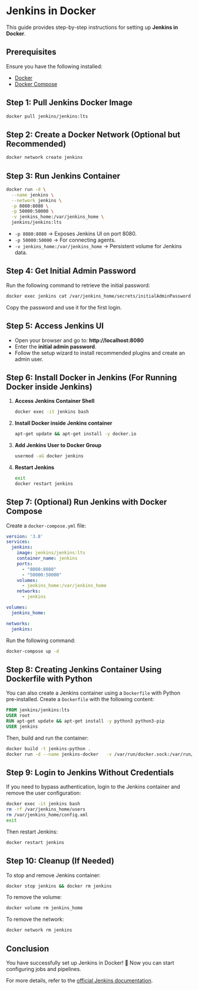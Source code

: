 # Jenkins in Docker

This guide provides step-by-step instructions for setting up **Jenkins in Docker**.

## Prerequisites

Ensure you have the following installed:
- [Docker](https://docs.docker.com/get-docker/)
- [Docker Compose](https://docs.docker.com/compose/install/)

## Step 1: Pull Jenkins Docker Image

```sh
docker pull jenkins/jenkins:lts
```

## Step 2: Create a Docker Network (Optional but Recommended)

```sh
docker network create jenkins
```

## Step 3: Run Jenkins Container

```sh
docker run -d \
  --name jenkins \
  --network jenkins \
  -p 8080:8080 \
  -p 50000:50000 \
  -v jenkins_home:/var/jenkins_home \
  jenkins/jenkins:lts
```

- `-p 8080:8080` → Exposes Jenkins UI on port 8080.
- `-p 50000:50000` → For connecting agents.
- `-v jenkins_home:/var/jenkins_home` → Persistent volume for Jenkins data.

## Step 4: Get Initial Admin Password

Run the following command to retrieve the initial password:

```sh
docker exec jenkins cat /var/jenkins_home/secrets/initialAdminPassword
```

Copy the password and use it for the first login.

## Step 5: Access Jenkins UI

- Open your browser and go to: **http://localhost:8080**
- Enter the **initial admin password**.
- Follow the setup wizard to install recommended plugins and create an admin user.

## Step 6: Install Docker in Jenkins (For Running Docker inside Jenkins)

1. **Access Jenkins Container Shell**
   ```sh
   docker exec -it jenkins bash
   ```
2. **Install Docker inside Jenkins container**
   ```sh
   apt-get update && apt-get install -y docker.io
   ```
3. **Add Jenkins User to Docker Group**
   ```sh
   usermod -aG docker jenkins
   ```
4. **Restart Jenkins**
   ```sh
   exit
   docker restart jenkins
   ```

## Step 7: (Optional) Run Jenkins with Docker Compose

Create a `docker-compose.yml` file:

```yaml
version: '3.8'
services:
  jenkins:
    image: jenkins/jenkins:lts
    container_name: jenkins
    ports:
      - "8080:8080"
      - "50000:50000"
    volumes:
      - jenkins_home:/var/jenkins_home
    networks:
      - jenkins

volumes:
  jenkins_home:

networks:
  jenkins:
```

Run the following command:
```sh
docker-compose up -d
```

## Step 8: Creating Jenkins Container Using Dockerfile with Python

You can also create a Jenkins container using a `Dockerfile` with Python pre-installed. Create a `Dockerfile` with the following content:

```Dockerfile
FROM jenkins/jenkins:lts
USER root
RUN apt-get update && apt-get install -y python3 python3-pip
USER jenkins
```

Then, build and run the container:

```sh
docker build -t jenkins-python .
docker run -d --name jenkins-docker   -v /var/run/docker.sock:/var/run/docker.sock   -v jenkins_home:/var/jenkins_home   --group-add $(getent group docker | cut -d: -f3)   -p 8080:8080 -p 50000:50000 <image_name>
```

## Step 9: Login to Jenkins Without Credentials

If you need to bypass authentication, login to the Jenkins container and remove the user configuration:

```sh
docker exec -it jenkins bash
rm -rf /var/jenkins_home/users
rm /var/jenkins_home/config.xml
exit
```

Then restart Jenkins:

```sh
docker restart jenkins
```

## Step 10: Cleanup (If Needed)

To stop and remove Jenkins container:
```sh
docker stop jenkins && docker rm jenkins
```
To remove the volume:
```sh
docker volume rm jenkins_home
```
To remove the network:
```sh
docker network rm jenkins
```

## Conclusion

You have successfully set up Jenkins in Docker! 🎉 Now you can start configuring jobs and pipelines.

For more details, refer to the [official Jenkins documentation](https://www.jenkins.io/doc/).

